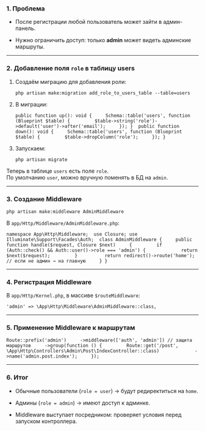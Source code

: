 ### 1. Проблема

- После регистрации любой пользователь может зайти в админ-панель.
    
- Нужно ограничить доступ: только **admin** может видеть админские маршруты.
    

---

### 2. Добавление поля `role` в таблицу users

1. Создаём миграцию для добавления роли:
    
    `php artisan make:migration add_role_to_users_table --table=users`
    
2. В миграции:
    
    `public function up(): void {     Schema::table('users', function (Blueprint $table) {         $table->string('role')->default('user')->after('email');     }); }  public function down(): void {     Schema::table('users', function (Blueprint $table) {         $table->dropColumn('role');     }); }`
    
3. Запускаем:
    
    `php artisan migrate`
    

Теперь в таблице `users` есть поле `role`.  
По умолчанию `user`, можно вручную поменять в БД на `admin`.

---

### 3. Создание Middleware

`php artisan make:middleware AdminMiddleware`

В `app/Http/Middleware/AdminMiddleware.php`:

`namespace App\Http\Middleware;  use Closure; use Illuminate\Support\Facades\Auth;  class AdminMiddleware {     public function handle($request, Closure $next)     {         if (Auth::check() && Auth::user()->role === 'admin') {             return $next($request);         }          return redirect()->route('home'); // если не админ → на главную     } }`

---

### 4. Регистрация Middleware

В `app/Http/Kernel.php`, в массиве `$routeMiddleware`:

`'admin' => \App\Http\Middleware\AdminMiddleware::class,`

---

### 5. Применение Middleware к маршрутам

`Route::prefix('admin')     ->middleware(['auth', 'admin']) // защита маршрутов     ->group(function () {         Route::get('/post', \App\Http\Controllers\Admin\Post\IndexController::class)             ->name('admin.post.index');     });`

---

### 6. Итог

- Обычные пользователи (`role = user`) → будут редиректиться на `home`.
    
- Админы (`role = admin`) → имеют доступ к админке.
    
- Middleware выступает посредником: проверяет условия перед запуском контроллера.